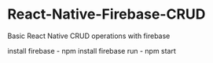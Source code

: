 # React-Native-Firebase-CRUD

Basic React Native CRUD operations with firebase

install firebase - npm install firebase
run - npm start
